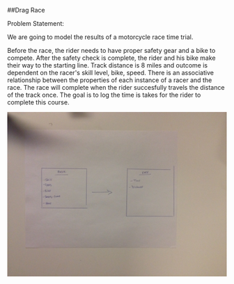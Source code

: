##Drag Race

Problem Statement:

We are going to model the results of a motorcycle race time trial.

Before the race, the rider needs to have proper safety gear and a bike to compete. After the safety check is complete, the rider and his bike make their way to the starting line. Track distance is 8 miles and outcome is dependent on the racer's skill level, bike, speed. There is an associative relationship between the properties of each instance of a racer and the race.  The race will complete when the rider succesfully travels the distance of the track once. The goal is to log the time is takes for the rider to complete this course.

![domain model](domainmodel.png)
